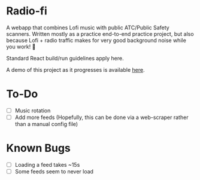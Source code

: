 # Radio-fi
A webapp that combines Lofi music with public ATC/Public Safety scanners. Written mostly as a practice end-to-end practice project, but also because Lofi + radio traffic makes for very good background noise while you work! 🥳

Standard React build/run guidelines apply here.

A demo of this project as it progresses is available [here](https://radiofi.netlify.app/).

# To-Do
- [ ] Music rotation
- [ ] Add more feeds (Hopefully, this can be done via a web-scraper rather than a manual config file)

# Known Bugs
- [ ] Loading a feed takes ~15s
- [ ] Some feeds seem to never load
